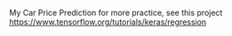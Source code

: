 My Car Price Prediction
for more practice, see this project https://www.tensorflow.org/tutorials/keras/regression
